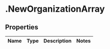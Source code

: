 # .NewOrganizationArray

## Properties
Name | Type | Description | Notes
------------ | ------------- | ------------- | -------------


